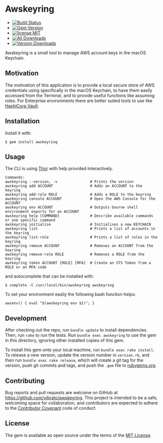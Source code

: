 # Awskeyring

* [![Build Status](https://travis-ci.org/vibrato/awskeyring.svg?branch=master)](https://travis-ci.org/vibrato/awskeyring)
* [![Gem Version](https://badge.fury.io/rb/awskeyring.svg)](https://badge.fury.io/rb/awskeyring)
* [![license MIT](http://img.shields.io/badge/license-MIT-brightgreen.svg)](https://opensource.org/licenses/MIT)
* [![All Downloads](http://ruby-gem-downloads-badge.herokuapp.com/awskeyring?type=total)](https://rubygems.org/gems/awskeyring)
* [![Version Downloads](http://ruby-gem-downloads-badge.herokuapp.com/awskeyring?label=downloads-current-version)](https://rubygems.org/gems/awskeyring)

Awskeyring is a small tool to manage AWS account keys in the macOS Keychain.

## Motivation

The motivation of this application is to provide a local secure store of AWS
credentials using specifically in the macOS Keychain, to have them easily accessed
from the Terminal, and to provide useful functions like assuming roles.
For Enterprise environments there are better suited tools to use
like [HashiCorp Vault](https://vaultproject.io/).

## Installation

Install it with:

    $ gem install awskeyring

## Usage

The CLI is using [Thor](http://whatisthor.com) with help provided interactively.

    Commands:
    awskeyring --version, -v               # Prints the version
    awskeyring add ACCOUNT                 # Adds an ACCOUNT to the keyring
    awskeyring add-role ROLE               # Adds a ROLE to the keyring
    awskeyring console ACCOUNT             # Open the AWS Console for the ACCOUNT
    awskeyring env ACCOUNT                 # Outputs bourne shell environment exports for an ACCOUNT
    awskeyring help [COMMAND]              # Describe available commands or one specific command
    awskeyring initialise                  # Initialises a new KEYCHAIN
    awskeyring list                        # Prints a list of accounts in the keyring
    awskeyring list-role                   # Prints a list of roles in the keyring
    awskeyring remove ACCOUNT              # Removes an ACCOUNT from the keyring
    awskeyring remove-role ROLE            # Removes a ROLE from the keyring
    awskeyring token ACCOUNT [ROLE] [MFA]  # Create an STS Token from a ROLE or an MFA code

and autocomplete that can be installed with:

    $ complete -C /usr/local/bin/awskeyring awskeyring

To set your environment easily the following bash function helps:

    awsenv() { eval "$(awskeyring env $1)"; }

## Development

After checking out the repo, run `bundle update` to install dependencies. Then, run `rake` to run the tests. Run `bundle exec awskeyring` to use the gem in this directory, ignoring other installed copies of this gem.

To install this gem onto your local machine, run `bundle exec rake install`. To release a new version, update the version number in `version.rb`, and then run `bundle exec rake release`, which will create a git tag for the version, push git commits and tags, and push the `.gem` file to [rubygems.org](https://rubygems.org).

## Contributing

Bug reports and pull requests are welcome on GitHub at https://github.com/vibrato/awskeyring. This project is intended to be a safe, welcoming space for collaboration, and contributors are expected to adhere to the [Contributor Covenant](http://contributor-covenant.org) code of conduct.

## License

The gem is available as open source under the terms of the [MIT License](http://opensource.org/licenses/MIT).


